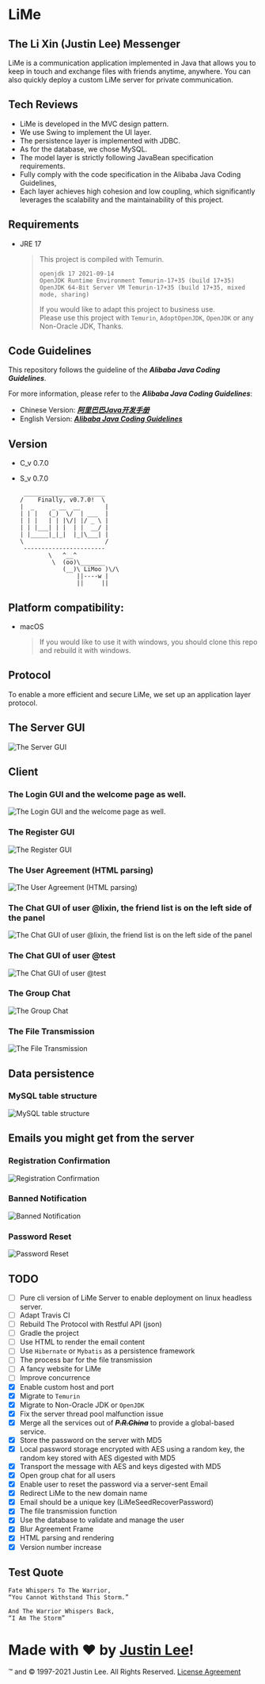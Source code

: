 # LiMe

## The Li Xin (Justin Lee) Messenger

LiMe is a communication application implemented in Java that allows you to keep in touch and exchange files with friends
anytime, anywhere. You can also quickly deploy a custom LiMe server for private communication.

## Tech Reviews

- LiMe is developed in the MVC design pattern.
- We use Swing to implement the UI layer.
- The persistence layer is implemented with JDBC.
- As for the database, we chose MySQL.
- The model layer is strictly following JavaBean specification requirements.
- Fully comply with the code specification in the Alibaba Java Coding Guidelines,
- Each layer achieves high cohesion and low coupling, which significantly leverages the scalability and the
  maintainability of this project.

## Requirements

- JRE 17
  > This project is compiled with Temurin.
  > ```
  > openjdk 17 2021-09-14
  > OpenJDK Runtime Environment Temurin-17+35 (build 17+35)
  > OpenJDK 64-Bit Server VM Temurin-17+35 (build 17+35, mixed mode, sharing)
  > ```
  > If you would like to adapt this project to business use.  
  > Please use this project with `Temurin`, `AdoptOpenJDK`, `OpenJDK` or any Non-Oracle JDK, Thanks.

## Code Guidelines

This repository follows the guideline of the _**Alibaba Java Coding Guidelines**_.

For more information, please refer to the _**Alibaba Java Coding Guidelines**_:

- Chinese
  Version: _**[阿里巴巴Java开发手册](https://github.com/alibaba/p3c/blob/master/%E9%98%BF%E9%87%8C%E5%B7%B4%E5%B7%B4Java%E5%BC%80%E5%8F%91%E6%89%8B%E5%86%8C%EF%BC%88%E8%AF%A6%E5%B0%BD%E7%89%88%EF%BC%89.pdf)**_
- English Version: _**[Alibaba Java Coding Guidelines](https://alibaba.github.io/Alibaba-Java-Coding-Guidelines)**_

## Version

- C_v 0.7.0
- S_v 0.7.0

  ```
   _______________________
  /    Finally, v0.7.0!  \
  |  _     _ __  __       |
  | | |   (_)  \/  | ___  |
  | | |   | | |\/| |/ _ \ |
  | | |___| | |  | |  __/ |
  | |_____|_|_|  |_|\___| |
  \                       /
   -----------------------
          \   ^__^
           \  (oo)\_______
              (__)\ LiMoo )\/\
                  ||----w |
                  ||     ||
  ```

## Platform compatibility:

- macOS
  > If you would like to use it with windows, you should clone this repo and rebuild it with windows.

## Protocol

To enable a more efficient and secure LiMe, we set up an application layer protocol.

## The Server GUI

![The Server GUI](static/img/LiMeServer.png)

## Client

### The Login GUI and the welcome page as well.

![The Login GUI and the welcome page as well.](static/img/LiMeLogin.png)

### The Register GUI

![The Register GUI](static/img/LiMeRegister.png)

### The User Agreement (HTML parsing)

![The User Agreement (HTML parsing)](static/img/LiMeAgreement.png)

### The Chat GUI of user @lixin, the friend list is on the left side of the panel

![The Chat GUI of user @lixin, the friend list is on the left side of the panel](static/img/LiMeChatLixin.png)

### The Chat GUI of user @test

![The Chat GUI of user @test](static/img/LiMeChatTest.png)

### The Group Chat

![The Group Chat](static/img/LiMeGroupChat.png)

### The File Transmission

![The File Transmission](static/img/LiMeChatFile.png)

## Data persistence

### MySQL table structure

![MySQL table structure](static/img/TableStructure.png)

## Emails you might get from the server

### Registration Confirmation

![Registration Confirmation](static/img/EmailCfmReg.png)

### Banned Notification

![Banned Notification](static/img/EmailNtfBan.png)

### Password Reset

![Password Reset](static/img/EmailRstPwd.png)

## TODO

- [ ] Pure cli version of LiMe Server to enable deployment on linux headless server.
- [ ] Adapt Travis CI
- [ ] Rebuild The Protocol with Restful API (json)
- [ ] Gradle the project
- [ ] Use HTML to render the email content
- [ ] Use `Hibernate` or `Mybatis` as a persistence framework
- [ ] The process bar for the file transmission
- [ ] A fancy website for LiMe
- [ ] Improve concurrence
- [x] Enable custom host and port
- [x] Migrate to `Temurin`
- [x] Migrate to Non-Oracle JDK or `OpenJDK`
- [x] Fix the server thread pool malfunction issue
- [x] Merge all the services out of _**~~P.R.China~~**_ to provide a global-based service.
- [x] Store the password on the server with MD5
- [x] Local password storage encrypted with AES using a random key, the random key stored with AES digested with MD5
- [x] Transport the message with AES and keys digested with MD5
- [x] Open group chat for all users
- [x] Enable user to reset the password via a server-sent Email
- [x] Redirect LiMe to the new domain name
- [x] Email should be a unique key (LiMeSeedRecoverPassword)
- [x] The file transmission function
- [x] Use the database to validate and manage the user
- [x] Blur Agreement Frame
- [x] HTML parsing and rendering
- [x] Version number increase

## Test Quote

```
Fate Whispers To The Warrior,
“You Cannot Withstand This Storm.”

And The Warrior Whispers Back,
“I Am The Storm”
```

# Made with ❤ by [Justin Lee](https://github.com/realJustinLee)!

™ and © 1997-2021 Justin Lee. All Rights Reserved. [License Agreement](./LICENSE)
